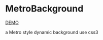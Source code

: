 MetroBackground
===============
[DEMO](http://integ.github.io/MetroBackground)

a Metro style dynamic background use css3
